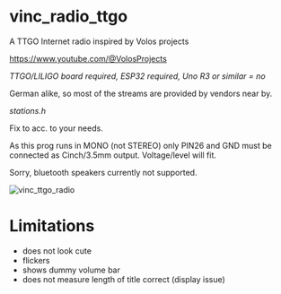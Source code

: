 # vinc_radio_ttgo
A TTGO Internet radio inspired by Volos projects

https://www.youtube.com/@VolosProjects

*TTGO/LILIGO board required, ESP32 required, Uno R3 or similar = no*

German alike, so most of the streams are provided by vendors near by.

_stations.h_

Fix to acc. to your needs.

As this prog runs in MONO (not STEREO) only PIN26 and GND must be connected as Cinch/3.5mm output. Voltage/level will fit.

Sorry, bluetooth speakers currently not supported.


![vinc_ttgo_radio](https://github.com/VincentGlueck/vinc_radio_ttgo/assets/139572548/398f9609-7e6d-41e4-bd40-a58230695ee1)

# Limitations

* does not look cute
* flickers
* shows dummy volume bar
* does not measure length of title correct (display issue)
